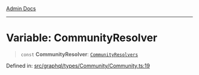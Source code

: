 [Admin Docs](/)

***

# Variable: CommunityResolver

> `const` **CommunityResolver**: [`CommunityResolvers`](../type-aliases/CommunityResolvers.md)

Defined in: [src/graphql/types/Community/Community.ts:19](https://github.com/syedali237/talawa-api/blob/1ea81b2cbc70edeabb13ce54739da6a490530cde/src/graphql/types/Community/Community.ts#L19)
